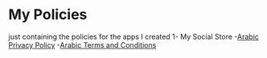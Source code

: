 # My Policies
just containing the policies for the apps I created
 1- My Social Store
   -[Arabic Privacy Policy](my_social_store_ar_privacy_policy.md)
   -[Arabic Terms and Conditions](my_social_store_ar_terms_and_conditions.md)
   
